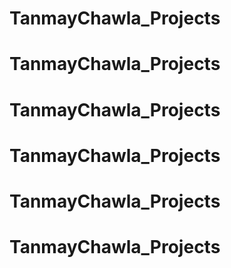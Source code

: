 # TanmayChawla_Projects
# TanmayChawla_Projects
# TanmayChawla_Projects
# TanmayChawla_Projects
# TanmayChawla_Projects
# TanmayChawla_Projects
